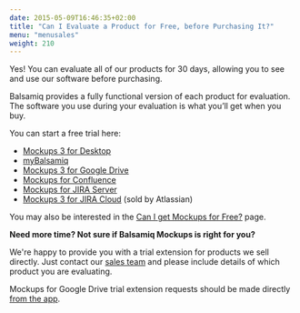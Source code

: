```yaml
---
date: 2015-05-09T16:46:35+02:00
title: "Can I Evaluate a Product for Free, before Purchasing It?"
menu: "menusales"
weight: 210
---
```


Yes! You can evaluate all of our products for 30 days, allowing you to see and use our software before purchasing.

Balsamiq provides a fully functional version of each product for evaluation. The software you use during your evaluation is what you’ll get when you buy.

You can start a free trial here:

*   [Mockups 3 for Desktop](https://balsamiq.com/download)
*   [myBalsamiq](https://balsamiq.com/products/mockups/mybalsamiq/)
*   [Mockups 3 for Google Drive](https://docs.balsamiq.com/google-drive/user-guide/#installation)
*   [Mockups for Confluence](https://marketplace.atlassian.com/plugins/com.balsamiq.confluence.plugins.mockups)
*   [Mockups for JIRA Server](https://marketplace.atlassian.com/plugins/com.balsamiq.jira.plugins.mockups)
*   [Mockups 3 for JIRA Cloud](https://marketplace.atlassian.com/plugins/com.balsamiq.mockups.jira/cloud/overview) (sold by Atlassian)

You may also be interested in the [Can I get Mockups for Free?](https://balsamiq.com/free) page.

**Need more time? Not sure if Balsamiq Mockups is right for you?**

We're happy to provide you with a trial extension for products we sell directly. Just contact our [sales team](mailto:sales@balsamiq.com) and please include details of which product you are evaluating.

Mockups for Google Drive trial extension requests should be made directly [from the app](https://mockups-gdrive-bmpr.appspot.com/billing).